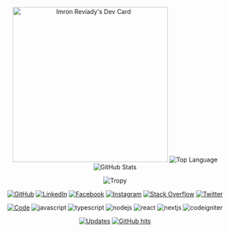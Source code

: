 <p align="center">
    <a href="https://app.daily.dev/imronreviady"><img src="https://api.daily.dev/devcards/v2/vSMBbQ82Un2LldImVjKzu.png?r=kw0&type=default" width="356" alt="Imron Reviady's Dev Card"/></a>
    <img alt = "Top Language" src="https://github-readme-stats.vercel.app/api/top-langs/?username=imronreviady&hide=html,&hide_border=true&title_color=5391FE&text_color=555">
    <img alt = "GitHub Stats" src="https://github-readme-stats.vercel.app/api?username=imronreviady&show_icons=true&hide=issues&icon_color=000000&hide_border=true&title_color=5391FE&text_color=555">
</p>

<p align="center">
    <img alt="Tropy" src="https://github-profile-trophy.vercel.app/?username=imronreviady&theme=onedark">
</p>

<p align="center">
    <a href="https://github.com/imronreviady" target="_blank"><img alt="GitHub" src="https://img.shields.io/badge/-@imronreviady-181717?style=flat-square&logo=GitHub&logoColor=white"></a>
    <a href="https://www.linkedin.com/in/imronreviady" target="_blank"><img alt="LinkedIn" src="https://img.shields.io/badge/-LinkedIn-0077B5?style=flat-square&logo=Linkedin&logoColor=white"></a>
    <a href="https://facebook.com/imron.reviady" target="_blank"><img alt="Facebook" src="https://img.shields.io/badge/-Facebook-0077B5?style=flat-square&logo=Facebook&logoColor=white"></a>
    <a href="https://instagram.com/imronrevi" target="_blank"><img alt="Instagram" src="https://img.shields.io/badge/-Instagram-8a3ab9?style=flat-square&logo=Instagram&logoColor=white"></a>
    <a href="https://stackoverflow.com/users/10434686/imron-reviady" target="_blank"><img alt="Stack Overflow" src="https://img.shields.io/badge/-Stack%20Overflow-FE7A16?style=flat-square&logo=Stack-Overflow&logoColor=white"></a>
    <a href="https://twitter.com/imronrevi" target="_blank"><img alt="Twitter" src="https://img.shields.io/badge/-Twitter-00acee?style=flat-square&logo=Twitter&logoColor=white"></a>
</p>

<p align="center">
    <a href="https://github.com/imronreviady?tab=repositories" target="_blank"><img alt="Code" src="https://img.shields.io/badge/-code-000000?style=flat-square&logo=Plex&logoColor=white"></a>
    <img alt="javascript" src="https://img.shields.io/badge/-JavaScript-f0db4f?style=flat-square&logo=javascript&logoColor=white">
    <img alt="typescript" src="https://img.shields.io/badge/-TypeScript-007acc?style=flat-square&logo=typescript&logoColor=white">
    <img alt="nodejs" src="https://img.shields.io/badge/-Nodejs-3c873a?style=flat-square&logo=Node.js&logoColor=white">
    <img alt="react" src="https://img.shields.io/badge/-React-61dbfb?style=flat-square&logo=React&logoColor=white">
    <img alt="nextjs" src="https://img.shields.io/badge/-Nextjs-5e7693?style=flat-square&logo=Next.js&logoColor=white">
    <img alt="codeigniter" src="https://img.shields.io/badge/-Codeigniter-dd4814?style=flat-square&logo=Codeigniter&logoColor=white">
</p>

<p align="center">
    <a href="https://github.com/imronreviady?tab=followers" target="_blank"><img alt="Updates" src="https://img.shields.io/badge/--000000?style=flat-square&logo=RSS&logoColor=white"></a>
    <!--<a href="https://github.com/imronreviady" target="_blank"><img alt="imronreviady" src="https://badges.pufler.dev/visits/imronreviady/imronreviady?logo=GitHub&label=visits&color=success&logoColor=white&style=flat-square"/></a>-->
    <!--<a href="https://github.com/imronreviady" target="_blank"><img alt="profile hits" src="https://img.shields.io/jsdelivr/gh/hw/imronreviady/imronreviady?label=hits&style=flat-square"></a>-->
    <a href="https://github.com/imronreviady/imronreviady" target="_blank"><img alt="GitHub hits" src="https://img.shields.io/github/last-commit/imronreviady/imronreviady?label=profile%20updated&style=flat-square"></a>
</p>

<!--
**imronreviady/imronreviady** is a ✨ _special_ ✨ repository because its `README.md` (this file) appears on your GitHub profile.

Here are some ideas to get you started:

- 🔭 I’m currently working on ...
- 🌱 I’m currently learning ...
- 👯 I’m looking to collaborate on ...
- 🤔 I’m looking for help with ...
- 💬 Ask me about ...
- 📫 How to reach me: ...
- 😄 Pronouns: ...
- ⚡ Fun fact: ...
-->
